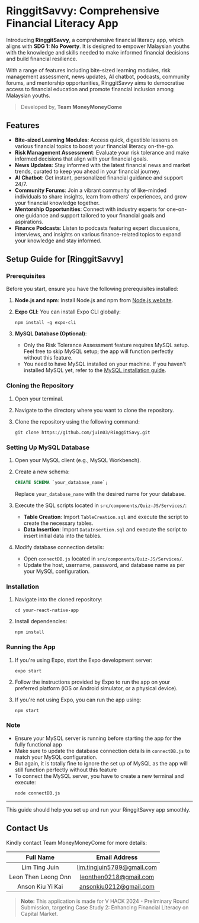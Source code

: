 # **RinggitSavvy:  Comprehensive Financial Literacy App**

Introducing **RinggitSavvy**, a comprehensive financial literacy app, which aligns with **SDG 1: No Poverty**. It is designed to empower Malaysian youths with the knowledge and skills needed to make informed financial decisions and build financial resilience. 

With a range of features including bite-sized learning modules, risk management assessment, news updates, AI chatbot, podcasts, community forums, and mentorship opportunities, RinggitSavvy aims to democratise access to financial education and promote financial inclusion among Malaysian youths.

>Developed by, **Team MoneyMoneyCome**



## Features
- **Bite-sized Learning Modules**: Access quick, digestible lessons on various financial topics to boost your financial literacy on-the-go.
- **Risk Management Assessment**: Evaluate your risk tolerance and make informed decisions that align with your financial goals.
- **News Updates**: Stay informed with the latest financial news and market trends, curated to keep you ahead in your financial journey.
- **AI Chatbot**: Get instant, personalized financial guidance and support 24/7.
- **Community Forums**: Join a vibrant community of like-minded individuals to share insights, learn from others' experiences, and grow your financial knowledge together.
- **Mentorship Opportunities**: Connect with industry experts for one-on-one guidance and support tailored to your financial goals and aspirations.
-  **Finance Podcasts**: Listen to podcasts featuring expert discussions, interviews, and insights on various finance-related topics to expand your knowledge and stay informed.


## Setup Guide for [RinggitSavvy]

### Prerequisites
Before you start, ensure you have the following prerequisites installed:

1. **Node.js and npm**: Install Node.js and npm from [Node.js website](https://nodejs.org/).

2. **Expo CLI**: You can install Expo CLI globally:
   ```
   npm install -g expo-cli
   ```
3. **MySQL Database (Optional)**: 
   - Only the Risk Tolerance Assessment feature requires MySQL setup. Feel free to skip MySQL setup; the app will function perfectly without this feature.
   - You need to have MySQL installed on your machine. If you haven't installed MySQL yet, refer to the [MySQL installation guide](https://dev.mysql.com/doc/mysql-installation-excerpt/8.0/en/).


### Cloning the Repository
1. Open your terminal.

2. Navigate to the directory where you want to clone the repository.

3. Clone the repository using the following command:
   ```
   git clone https://github.com/juin03/RinggitSavy.git
   ```

### Setting Up MySQL Database
1. Open your MySQL client (e.g., MySQL Workbench).

2. Create a new schema:
   ```sql
   CREATE SCHEMA `your_database_name`;
   ```
   Replace `your_database_name` with the desired name for your database.

3. Execute the SQL scripts located in `src/components/Quiz-JS/Services/`:
   - **Table Creation**: Import `TableCreation.sql` and execute the script to create the necessary tables.
   - **Data Insertion**: Import `DataInsertion.sql` and execute the script to insert initial data into the tables.

4. Modify database connection details:
   - Open `connectDB.js` located in `src/components/Quiz-JS/Services/`.
   - Update the host, username, password, and database name as per your MySQL configuration.

### Installation
1. Navigate into the cloned repository:
   ```
   cd your-react-native-app
   ```

2. Install dependencies:
   ```
   npm install
   ```

### Running the App
1. If you're using Expo, start the Expo development server:
   ```
   expo start
   ```

2. Follow the instructions provided by Expo to run the app on your preferred platform (iOS or Android simulator, or a physical device).

3. If you're not using Expo, you can run the app using:
   ```
   npm start
   ```

### Note
- Ensure your MySQL server is running before starting the app for the fully functional app
- Make sure to update the database connection details in `connectDB.js` to match your MySQL configuration.
- But again, it is totally fine to ignore the set up of MySQL as the app will still function perfectly without this feature
- To connect the MySQL server, you have to create a new terminal and execute:
  ```
  node connectDB.js
  ```

---

This guide should help you set up and run your RinggitSavvy app smoothly.

## Contact Us
Kindly contact Team MoneyMoneyCome for more details:

| Full Name | Email Address  |
|:-:|:-:|
| Lim Ting Juin | lim.tingjuin5789@gmail.com|
| Leon Then Leong Onn | leonthen0218@gmail.com |
| Anson Kiu Yi Kai | ansonkiu0212@gmail.com|


> **Note:** This application is made for V HACK 2024 - Preliminary Round Submission, targeting Case Study 2: Enhancing Financial Literacy on Capital Market.
